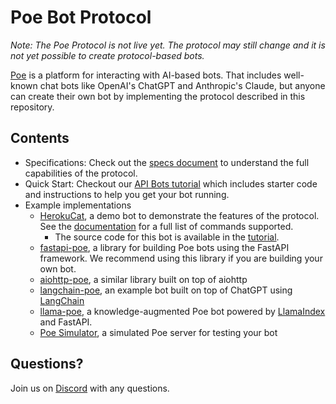 # Poe Bot Protocol

_Note: The Poe Protocol is not live yet. The protocol may still change and it is not yet
possible to create protocol-based bots._

[Poe](https://poe.com) is a platform for interacting with AI-based bots. That includes
well-known chat bots like OpenAI's ChatGPT and Anthropic's Claude, but anyone can create
their own bot by implementing the protocol described in this repository.

## Contents

- Specifications: Check out the [specs document](./spec.md) to understand the full
  capabilities of the protocol.
- Quick Start: Checkout our
  [API Bots tutorial](https://github.com/poe-platform/api-bot-tutorial) which includes
  starter code and instructions to help you get your bot running.
- Example implementations
  - [HerokuCat](https://poe.com/HerokuCat), a demo bot to demonstrate the features of
    the protocol. See the
    [documentation](https://github.com/poe-platform/poe-protocol/blob/main/docs/catbot.md)
    for a full list of commands supported.
    - The source code for this bot is available in the
      [tutorial](https://github.com/poe-platform/api-bot-tutorial/blob/main/catbot.py).
  - [fastapi-poe](./fastapi_poe/), a library for building Poe bots using the FastAPI
    framework. We recommend using this library if you are building your own bot.
  - [aiohttp-poe](./aiohttp_poe/), a similar library built on top of aiohttp
  - [langchain-poe](./langchain_poe/), an example bot built on top of ChatGPT using
    [LangChain](https://github.com/hwchase17/langchain)
  - [llama-poe](./llama_poe/), a knowledge-augmented Poe bot powered by
    [LlamaIndex](https://gpt-index.readthedocs.io/en/latest/) and FastAPI.
  - [Poe Simulator](./simulator_poe/), a simulated Poe server for testing your bot

## Questions?

Join us on [Discord](https://discord.gg/TKxT6kBpgm) with any questions.
